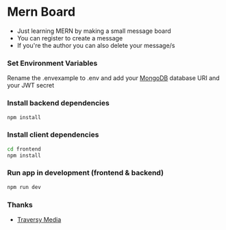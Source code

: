 # Mern Board

- Just learning MERN by making a small message board
- You can register to create a message
- If you're the author you can also delete your message/s

### Set Environment Variables

Rename the .envexample to .env and add your [MongoDB](https://www.mongodb.com/) database URI and your JWT secret

### Install backend dependencies

```bash
npm install
```

### Install client dependencies

```bash
cd frontend
npm install
```

### Run app in development (frontend & backend)

```bash
npm run dev
```

### Thanks

- [Traversy Media](https://github.com/bradtraversy)

